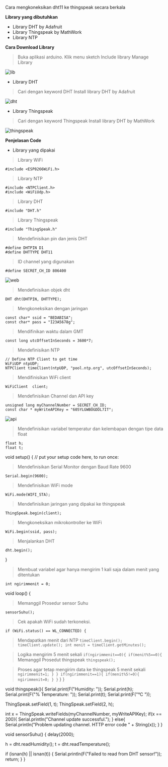 Cara mengkoneksikan dht11 ke thingspeak secara berkala

**Library yang dibutuhkan**

- Library DHT by Adafruit
- Library Thingspeak by MathWork
- Library NTP

**Cara Download Library**

> Buka aplikasi arduino.
> Klik menu sketch
> Include library
> Manage Library

![lib](https://user-images.githubusercontent.com/65123734/82112041-b01dd600-9773-11ea-8f4d-4326dd360534.png)

- Library DHT

> Cari dengan keyword DHT
> Install library DHT by Adafruit

![dht](https://user-images.githubusercontent.com/65123734/82112037-abf1b880-9773-11ea-95ee-83c5f7ef39df.PNG)

- Library Thingspeak

> Cari dengan keyword Thingspeak
> Install library DHT by MathWork


![thingspeak](https://user-images.githubusercontent.com/65123734/82112046-b4e28a00-9773-11ea-9f8d-4b4d0f54cb2b.PNG)

**Penjelasan Code**

- Library yang dipakai

> Library WiFi
```
#include <ESP8266WiFi.h>
```

> Library NTP
```
#include <NTPClient.h>
#include <WiFiUdp.h>
```

> Library DHT
```
#include "DHT.h"
```

> Library Thingspeak
```
#include "ThingSpeak.h"
```

> Mendefinisikan pin dan jenis DHT
```
#define DHTPIN D1
#define DHTTYPE DHT11
```

> ID channel yang digunakan
```
#define SECRET_CH_ID 806400
```
![web](https://user-images.githubusercontent.com/65123734/82112328-0f7ce580-9776-11ea-8b34-4a7d98fc659d.png)

> Mendefinisikan objek dht
```
DHT dht(DHTPIN, DHTTYPE);
```

> Mengkoneksikan dengan jaringan
```
const char* ssid = "BEDABISA";  
const char* pass = "I23A5678g";
```

> Mendifinikan waktu dalam GMT
```
const long utcOffsetInSeconds = 3600*7;
```

> Mendefinisikan NTP
```
// Define NTP Client to get time
WiFiUDP ntpUDP;
NTPClient timeClient(ntpUDP, "pool.ntp.org", utcOffsetInSeconds);
```

> Mendifinisikan WiFi client
```
WiFiClient  client;
```

> Mendefinisikan Channel dan API key
```
unsigned long myChannelNumber = SECRET_CH_ID;
const char * myWriteAPIKey = "605YLGWBOGDDL7IT";
```

![api](https://user-images.githubusercontent.com/65123734/82112393-a8136580-9776-11ea-8592-9ea71e339624.PNG)

> Mendefinisikan variabel temperatur dan kelembapan dengan tipe data float
```
float h;
float t;
```


void setup() {
  // put your setup code here, to run once:
> Mendefinisikan Serial Monitor dengan Baud Rate 9600
  ```
  Serial.begin(9600);
  ```
  
> Mendefinisikan WiFi mode
  ```
  WiFi.mode(WIFI_STA); 
  ```
  
> Mendefinisikan jaringan yang dipakai ke thingspeak
  ```
  ThingSpeak.begin(client);
  ```
  
> Mengkoneksikan mikrokontroller ke WiFi
  ```
  WiFi.begin(ssid, pass);  
  ```

> Menjalankan DHT
  ```
  dht.begin();
  ```
}

> Membuat variabel agar hanya mengirim 1 kali saja dalam menit yang ditentukan
```
int ngirimmenit = 0;
```

void loop() {
> Memanggil Prosedur sensor Suhu
  ```
  sensorSuhu();
  ```

> Cek apakah WiFi sudah terkoneksi.
  ```  
  if (WiFi.status() == WL_CONNECTED) {
  ```

> Mendapatkan menit dari NTP
    ```
    timeClient.begin();
    timeClient.update();
    int menit = timeClient.getMinutes();
    ```
    
> Logika mengirim 5 menit sekali
    ```
    if(ngirimmenit==0){
      if(menit%5==0){
    ```
> Memanggil Prosedut thingspeak
        ```
        thingspeak();
        ```

> Proses agar tetap mengirim data ke thingspeak 5 menit sekali
    ```
        ngirimmenit=1;
      }
    }
    if(ngirimmenit==1){
      if(menit%5!=0){
        ngirimmenit=0;
      }
    }
    ```
  }
}

void thingspeak(){
  Serial.print(F("Humidity: "));
  Serial.print(h);
  Serial.print(F("%  Temperature: "));
  Serial.print(t);
  Serial.print(F("°C "));
  
  ThingSpeak.setField(1, t);
  ThingSpeak.setField(2, h);

  int x = ThingSpeak.writeFields(myChannelNumber, myWriteAPIKey);
  if(x == 200){
    Serial.println("Channel update successful.");
  }
  else{
    Serial.println("Problem updating channel. HTTP error code " + String(x));
  }
}
  
void sensorSuhu() {
  delay(2000);

  h = dht.readHumidity();
  t = dht.readTemperature();

  if (isnan(h) || isnan(t)) {
    Serial.println(F("Failed to read from DHT sensor!"));
    return;
  }
}
